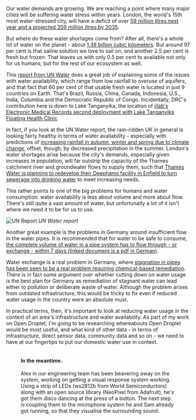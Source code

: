 Our water demands are growing. We are reaching a point where many major cities will be suffering water stress within years. London, the world's 15th most water-stressed city, will have a deficit of over [59 million litres next year and a projected 359 million litres by 2035](http://www.london.gov.uk/sites/default/files/Enabling%20Infrastructure.pdf). 

<!--more-->

But where do these water shortages come from? After all, there's a whole lot of water on the planet - about [1.39 billion cubic kilometers](http://earthobservatory.nasa.gov/Features/Water/). But around 97 per cent is that saline solution we love to sail on, and another 2.5 per cent is fresh but frozen. That leaves us with only 0.5 per cent to available not only for us humans, but for the rest of our ecosystem as well.  

This [report from UN Water](http://www.unwater.org/downloads/Water_facts_and_trends.pdf) does a great job of explaining some of the issues with water availability, which range from low rainfall to overuse of aquifers, and that fact that 60 per cent of that usable fresh water is located in just 9 countries on Earth. That's Brazil, Russia, China, Canada, Indonesia, U.S., India, Columbia and the Democratic Republic of Congo. Incidentally, DRC's contribution here is down to Lake Tanganyika, the location of [iilab's Electronic Medical Records second deployment with Lake Tanganyika Floating Health Clinic](https://iilab.org/projects/electronic-medical-record.html). 

In fact, if you look at the UN Water report, the rain-ridden UK in general is looking fairly healthy in terms of water availability - especially with predictions of [increasing rainfall in autumn, winter and spring due to climate change](http://www.cru.uea.ac.uk/documents/421974/1295957/Info+sheet+%2315.pdf/8b8457b7-7bd2-49fc-888a-9b3f6785a40e), offset, though, by decreased precipitation in the summer. London's water shortages arise because the city's demands, especially given increases in population, will far outstrip the capacity of the Thames catchment river and groundwater flows to supply them, such that [Thames Water is planning to redevelop their Deephams facility in Enfield to turn sewerage into drinking water](http://www.bbc.com/news/uk-england-london-22479216) to meet increasing needs.

This rather points to one of the big problems for humans and water consumption: water availability is less about volume and more about flow. There's  still quite a vast amount of water, but unfortunatly a lot of it isn't where we need it to be for us to use. 

![UN Report](/images/news/droplet-un-goodbadnews.png)
_UN Water report_

Another great example is the problems in Germany around insufficient flow in the water pipes. It is recommended that for water to be safe to consume, [the complete volume of water in a pipe system has to flow through - or exchange - within 7 days (linked document is a pdf in German)](http://download.springer.com/static/pdf/287/bfm%3A978-3-642-29546-1%2F1.pdf?auth66=1409323289_0857c0b24bf6c5352e0f733eb493531c&ext=.pdf).  

Water exchange is a real problem in Germany, where [stagnation in pipes has been seen to be a real problem requiring chemical-based remediation](http://www.dw.de/german-water-conservation-impairs-sewage-treatment/a-4582438 ). There is in fact some argument over whether cutting down on water usage is the best plan for Germany as remediation of stagnant water can lead either to pollution or deliberate waste of water. Although the problem arises from outdated infrastructure, this would be tricky to fix even if reduced water usage in the country were an absolute must. 

In practical terms, then, it's important to look at reducing water usage in the context of an area's infrastructure and water availability. As part of my work on Open Droplet, I'm going to be researching whereabouts Open Droplet would be most useful, and what kind of other data - in terms of infrastructure, direct sensor data, community data and so on - we need to have at our fingertips to put our domestic water use in context.

<figure><div class="row"><div class="col-sm-6 col-sm-push-6"><img src="/images/news/droplet-led.png" alt=""></div><div class="col-sm-6 col-sm-pull-6"><figcaption><h4>In the meantime.</h4><p>Alex in our engineering team has been beavering away on the system, working on getting a visual response system working. Using a strip of LEDs (ws2812b from World Semiconductors) along with an open source library (NeoPixel from Adafruit), he's got them disco dancing at the press of a button. The next step is coupling them to the microphone system he and Sam already got running, so that they visualise the surrounding sound.</p></figcaption></div><!-- /.col --></div><!-- /.row --></figure>

